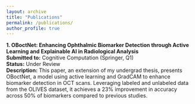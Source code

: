```yaml
---
layout: archive
title: "Publications"
permalink: /publications/
author_profile: true
---
```


<b>1. OBoctNet: Enhancing Ophthalmic Biomarker Detection through Active Learning and Explainable AI in Radiological Analysis</b><br>
<b>Submitted to:</b> Cognitive Computation (Springer, Q1)<br>
<b>Status:</b> Under Review<br>
<b>Description:</b> This paper, an extension of my undergrad thesis, presents OBoctNet, a model using active learning and GradCAM to enhance biomarker detection in OCT scans. Leveraging labeled and unlabeled data from the OLIVES dataset, it achieves a 23% improvement in accuracy across 50% of biomarkers compared to previous studies. 